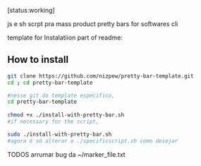 [status:working]

js e sh scrpt pra mass product pretty bars for softwares cli




template for Instalatiion part of readme:




## How to install
```bash
git clone https://github.com/nizpew/pretty-bar-template.git
cd ; cd pretty-bar-template

#nesse git do template especifico,
cd pretty-bar-template
 
chmod +x ./install-with-pretty-bar.sh
#if necessary for the script,

sudo ./install-with-pretty-bar.sh
#agora é só alterar o ./specificscript.sh como desejar

```



TODOS
arrumar bug da ~/marker_file.txt
